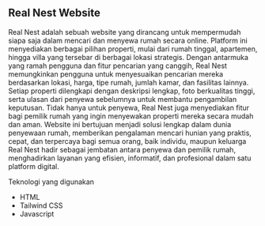 <h2>Real Nest Website</h2>
<p>Real Nest adalah sebuah website yang dirancang untuk mempermudah siapa saja dalam mencari dan menyewa rumah secara online. Platform ini menyediakan berbagai pilihan properti, mulai dari rumah tinggal, apartemen, hingga villa yang tersebar di berbagai lokasi strategis. Dengan antarmuka yang ramah pengguna dan fitur pencarian yang canggih, Real Nest memungkinkan pengguna untuk menyesuaikan pencarian mereka berdasarkan lokasi, harga, tipe rumah, jumlah kamar, dan fasilitas lainnya. Setiap properti dilengkapi dengan deskripsi lengkap, foto berkualitas tinggi, serta ulasan dari penyewa sebelumnya untuk membantu pengambilan keputusan. Tidak hanya untuk penyewa, Real Nest juga menyediakan fitur bagi pemilik rumah yang ingin menyewakan properti mereka secara mudah dan aman. Website ini bertujuan menjadi solusi lengkap dalam dunia penyewaan rumah, memberikan pengalaman mencari hunian yang praktis, cepat, dan terpercaya bagi semua orang, baik individu, maupun keluarga Real Nest hadir sebagai jembatan antara penyewa dan pemilik rumah, menghadirkan layanan yang efisien, informatif, dan profesional dalam satu platform digital.
</p>

<p>Teknologi yang digunakan</p>
<ul>
  <li>HTML</li>
  <li>Tailwind CSS</li>
  <li>Javascript</li>
</ul>
